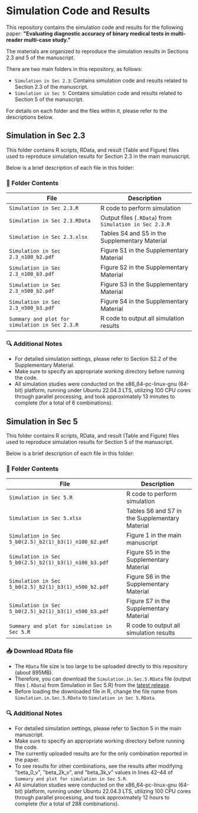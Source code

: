 # Simulation Code and Results

This repository contains the simulation code and results for the following paper:
**"Evaluating diagnostic accuracy of binary medical tests in multi-reader multi-case study."**

The materials are organized to reproduce the simulation results in Sections 2.3 and 5 of the manuscript.

There are two main folders in this repository, as follows:
- `Simulation in Sec 2.3`: Contains simulation code and results related to Section 2.3 of the manuscript.
- `Simulation in Sec 5`: Contains simulation code and results related to Section 5 of the manuscript.

For details on each folder and the files within it, please refer to the descriptions below.



## Simulation in Sec 2.3

This folder contains R scripts, RData, and result (Table and Figure) files used to reproduce simulation results for Section 2.3 in the main manuscript. 

Below is a brief description of each file in this folder:


### 📁 Folder Contents

| File                                           | Description                                            |
|------------------------------------------------|--------------------------------------------------------|
| `Simulation in Sec 2.3.R`                      | R code to perform simulation                           |
| `Simulation in Sec 2.3.RData`                  | Output files (`.RData`) from `Simulation in Sec 2.3.R` |
| `Simulation in Sec 2.3.xlsx`                   | Tables S4 and S5 in the Supplementary Material         |
| `Simulation in Sec 2.3_n100_b2.pdf`            | Figure S1 in the Supplementary Material                |
| `Simulation in Sec 2.3_n100_b3.pdf`            | Figure S2 in the Supplementary Material                |
| `Simulation in Sec 2.3_n500_b2.pdf`            | Figure S3 in the Supplementary Material                |
| `Simulation in Sec 2.3_n500_b3.pdf`            | Figure S4 in the Supplementary Material                |
| `Summary and plot for simulation in Sec 2.3.R` | R code to output all simulation results                |


### 🔍 Additional Notes
- For detailed simulation settings, please refer to Section S2.2 of the Supplementary Material.
- Make sure to specify an appropriate working directory before running the code.
- All simulation studies were conducted on the x86_64-pc-linux-gnu (64-bit) platform, running under Ubuntu 22.04.3 LTS, utilizing 100 CPU cores through parallel processing, and took approximately 13 minutes to complete (for a total of 6 combinations).



## Simulation in Sec 5

This folder contains R scripts, RData, and result (Table and Figure) files used to reproduce simulation results for Section 5 of the manuscript. 

Below is a brief description of each file in this folder:


### 📁 Folder Contents

| File                                                  | Description                                          |
|-------------------------------------------------------|------------------------------------------------------|
| `Simulation in Sec 5.R`                               | R code to perform simulation                         |
| `Simulation in Sec 5.xlsx`                            | Tables S6 and S7 in the Supplementary Material       |
| `Simulation in Sec 5_b0(2.5)_b2(1)_b3(1)_n100_b2.pdf` | Figure 1 in the main manuscript                      |
| `Simulation in Sec 5_b0(2.5)_b2(1)_b3(1)_n100_b3.pdf` | Figure S5 in the Supplementary Material              |
| `Simulation in Sec 5_b0(2.5)_b2(1)_b3(1)_n500_b2.pdf` | Figure S6 in the Supplementary Material              |
| `Simulation in Sec 5_b0(2.5)_b2(1)_b3(1)_n500_b3.pdf` | Figure S7 in the Supplementary Material              |
| `Summary and plot for simulation in Sec 5.R`          | R code to output all simulation results              |

### 📥 Download RData file

- The `RData` file size is too large to be uploaded directly to this repository (about 895MB).
- Therefore, you can download the `Simulation.in.Sec.5.RData` file (output files (`.RData`) from Simulation in Sec 5.R) from the [latest release](https://github.com/seungjae2525/MRMCbinary_simualtion/releases/latest).
- Before loading the downloaded file in R, change the file name from `Simulation.in.Sec.5.RData` to `Simulation in Sec 5.RData`.



### 🔍 Additional Notes
- For detailed simulation settings, please refer to Section 5 in the main manuscript.
- Make sure to specify an appropriate working directory before running the code.
- The currently uploaded results are for the only combination reported in the paper.
- To see results for other combinations, see the results after modifying "beta_0_v", "beta_2k_v", and "beta_3k_v" values ​​in lines 42–44 of `Summary and plot for simulation in Sec 5.R`.
- All simulation studies were conducted on the x86_64-pc-linux-gnu (64-bit) platform, running under Ubuntu 22.04.3 LTS, utilizing 100 CPU cores through parallel processing, and took approximately 12 hours to complete (for a total of 288 combinations).


